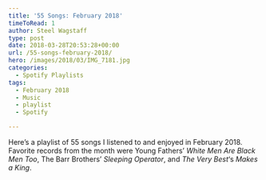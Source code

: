 ```yaml
---
title: '55 Songs: February 2018'
timeToRead: 1 
author: Steel Wagstaff
type: post
date: 2018-03-28T20:53:28+00:00
url: /55-songs-february-2018/
hero: /images/2018/03/IMG_7181.jpg
categories:
  - Spotify Playlists
tags:
  - February 2018
  - Music
  - playlist
  - Spotify

---
```

Here&#8217;s a playlist of 55 songs I listened to and enjoyed in February 2018. Favorite records from the month were Young Fathers&#8217; _White Men Are Black Men Too_, The Barr Brothers&#8217; _Sleeping Operator_, and _The Very Best_&#8216;s _Makes a King_.